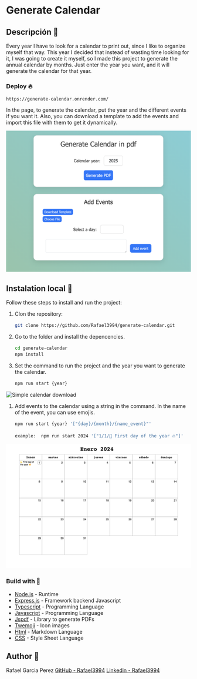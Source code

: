 # Generate Calendar

## Descripción 📄

Every year I have to look for a calendar to print out, since I like to organize myself that way. This year I decided that instead of wasting time looking for it, I was going to create it myself, so I made this project to generate the annual calendar by months. Just enter the year you want, and it will generate the calendar for that year.

### Deploy 🔥
```
https://generate-calendar.onrender.com/
```

In the page, to generate the calendar, put the year and the different events if you want it. Also, you can download a template to add the events and import this file with them to get it dynamically.

![Page calendar](./assets/screeshot-project-web.png)

## Instalation local 🚀

Follow these steps to install and run the project:

1. Clon the repository:
   ```bash
   git clone https://github.com/Rafael3994/generate-calendar.git
   ```

2. Go to the folder and install the depencencies.
   ```bash
   cd generate-calendar
   npm install
   ```

3. Set the command to run the project and the year you want to generate the calendar.
    ```bash
   npm run start {year}
   ```

![Simple calendar download](./assets/screeshot-project.png)


1. Add events to the calendar using a string in the command. In the name of the event, you can use emojis.
    ```bash
   npm run start {year} '["{day}/{month}/{name_event}"'

   example:  npm run start 2024 '["1/1/💪 First day of the year 🔥"]'
   ```
![Calendar with events download](./assets/screeshot-project_event.png)

### Build with 🔨
* [Node.js](https://nodejs.org/es/) - Runtime
* [Express.js](https://expressjs.com/es/) - Framework backend Javascript
* [Typescript](https://www.typescriptlang.org/) - Programming Language
* [Javascript]() - Programming Language
* [Jspdf](https://artskydj.github.io/jsPDF/docs/index.html) - Library to generate PDFs
* [Twemoji](https://emojipedia.org/es/twitter) - Icon images
* [Html](https://html.com/) - Markdown Language
* [CSS](https://www.w3.org/Style/CSS/Overview.en.html) -  Style Sheet Language

## Author 👑
Rafael Garcia Perez
[GitHub - Rafael3994](https://github.com/Rafael3994)
[Linkedin - Rafael3994](https://www.linkedin.com/in/rafael3994/)